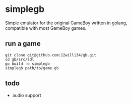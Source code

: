 # simplegb

Simple emulator for the original GameBoy written in golang,  
compatible with most GameBoy games.  

## run a game

```
git clone git@github.com:12willi34/gb.git
cd gb/src/sdl
go build -o simplegb
simplegb path/to/game.gb
```

## todo
 - audio support
